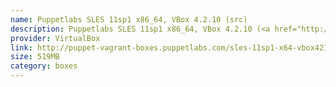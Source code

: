 ```yaml
---
name: Puppetlabs SLES 11sp1 x86_64, VBox 4.2.10 (src)
description: Puppetlabs SLES 11sp1 x86_64, VBox 4.2.10 (<a href="http://github.com/puppetlabs/puppet-vagrant-boxes">src</a>)
provider: VirtualBox
link: http://puppet-vagrant-boxes.puppetlabs.com/sles-11sp1-x64-vbox4210.box
size: 519MB
category: boxes
---
```

